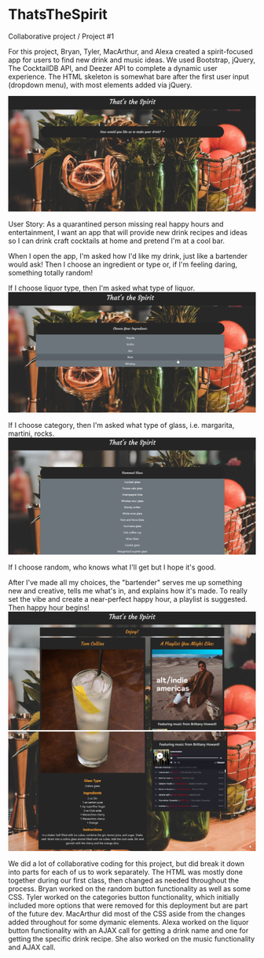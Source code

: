 # ThatsTheSpirit
Collaborative project / Project #1

For this project, Bryan, Tyler, MacArthur, and Alexa created a spirit-focused app for users to find new drink and music ideas. We used Bootstrap, jQuery, The CocktailDB API, and Deezer API to complete a dynamic user experience. The HTML skeleton is somewhat bare after the first user input (dropdown menu), with most elements added via jQuery. 

![](images/main-page.png)

User Story:
As a quarantined person missing real happy hours and entertainment, I want an app that will provide new drink recipes and ideas so I can drink craft cocktails at home and pretend I'm at a cool bar.

When I open the app, I'm asked how I'd like my drink, just like a bartender would ask! 
Then I choose an ingredient or type or, if I'm feeling daring, something totally random!

If I choose liquor type, then I'm asked what type of liquor. 
![](images/step2-liquor.png)

If I choose category, then I'm asked what type of glass, i.e. margarita, martini, rocks.
![](images/step2-glassoptions.png)

If I choose random, who knows what I'll get but I hope it's good. 

After I've made all my choices, the "bartender" serves me up something new and creative, tells me what's in, and explains how it's made.
To really set the vibe and create a near-perfect happy hour, a playlist is suggested. 
Then happy hour begins!
![](images/step3.png)
![](images/step3-2.png)


We did a lot of collaborative coding for this project, but did break it down into parts for each of us to work separately. The HTML was mostly done together during our first class, then changed as needed throughout the process. Bryan worked on the random button functionality as well as some CSS. Tyler worked on the categories button functionality, which initially included more options that were removed for this deployment but are part of the future dev. MacArthur did most of the CSS aside from the changes added throughout for some dymanic elements. Alexa worked on the liquor button functionality with an AJAX call for getting a drink name and one for getting the specific drink recipe. She also worked on the music functionality and AJAX call.
